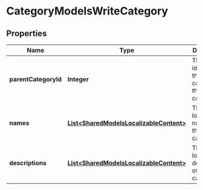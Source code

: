 

# CategoryModelsWriteCategory

## Properties

Name | Type | Description | Notes
------------ | ------------- | ------------- | -------------
**parentCategoryId** | **Integer** | The unique identifier of the parent category of this category. |  [optional]
**names** | [**List&lt;SharedModelsLocalizableContent&gt;**](SharedModelsLocalizableContent.md) | The localizable names of the category. |  [optional]
**descriptions** | [**List&lt;SharedModelsLocalizableContent&gt;**](SharedModelsLocalizableContent.md) | The localized descriptions of the category. |  [optional]




